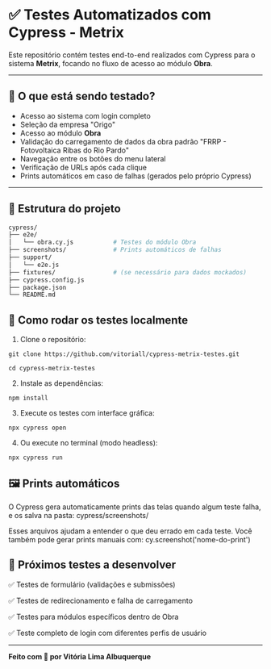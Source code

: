 # ✅ Testes Automatizados com Cypress - Metrix

Este repositório contém testes end-to-end realizados com Cypress para o sistema **Metrix**, focando no fluxo de acesso ao módulo **Obra**.

---

## 🧪 O que está sendo testado?

- Acesso ao sistema com login completo
- Seleção da empresa "Origo"
- Acesso ao módulo **Obra**
- Validação do carregamento de dados da obra padrão "FRRP - Fotovoltaica Ribas do Rio Pardo"
- Navegação entre os botões do menu lateral
- Verificação de URLs após cada clique
- Prints automáticos em caso de falhas (gerados pelo próprio Cypress)

---

## 📁 Estrutura do projeto

```bash
cypress/
├── e2e/
│   └── obra.cy.js           # Testes do módulo Obra
├── screenshots/             # Prints automáticos de falhas
├── support/
│   └── e2e.js
├── fixtures/                # (se necessário para dados mockados)
├── cypress.config.js
├── package.json
└── README.md

```

## 🚀 Como rodar os testes localmente
1. Clone o repositório:
```
git clone https://github.com/vitoriall/cypress-metrix-testes.git

cd cypress-metrix-testes
```

2. Instale as dependências:
```
npm install
```
3. Execute os testes com interface gráfica:
```
npx cypress open
```
4. Ou execute no terminal (modo headless):
```
npx cypress run
```
## 🖼️ Prints automáticos

O Cypress gera automaticamente prints das telas quando algum teste falha, e os salva na pasta:
cypress/screenshots/

Esses arquivos ajudam a entender o que deu errado em cada teste. Você também pode gerar prints manuais com:
cy.screenshot('nome-do-print')

## 📌 Próximos testes a desenvolver
✅ Testes de formulário (validações e submissões)

✅ Testes de redirecionamento e falha de carregamento

✅ Testes para módulos específicos dentro de Obra

✅ Teste completo de login com diferentes perfis de usuário


---

**Feito com 💚 por Vitória Lima Albuquerque**
